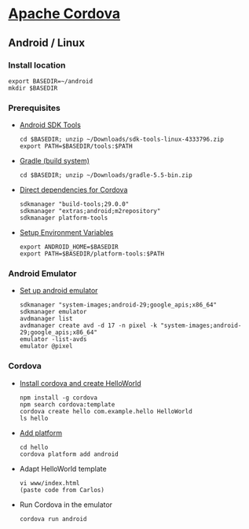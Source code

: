 # [Apache Cordova](https://cordova.apache.org/)

## Android / Linux

### Install location
  ```
  export BASEDIR=~/android
  mkdir $BASEDIR
  ```

### Prerequisites 

- [Android SDK Tools](https://developer.android.com/studio/index.html)
  ```
  cd $BASEDIR; unzip ~/Downloads/sdk-tools-linux-4333796.zip
  export PATH=$BASEDIR/tools:$PATH
  ```

- [Gradle (build system)](https://gradle.org/install/)
  ```
  cd $BASEDIR; unzip ~/Downloads/gradle-5.5-bin.zip
  ```

- [Direct dependencies for Cordova](https://cordova.apache.org/docs/en/latest/guide/platforms/android/index.html)
  ```
  sdkmanager "build-tools;29.0.0"
  sdkmanager "extras;android;m2repository"
  sdkmanager platform-tools
  ```
- [Setup Environment Variables](https://cordova.apache.org/docs/en/latest/guide/platforms/android/index.html#setting-environment-variables)
  ```
  export ANDROID_HOME=$BASEDIR
  export PATH=$BASEDIR/platform-tools:$PATH
  ```  

### Android Emulator

- [Set up android emulator](https://cordova.apache.org/docs/en/latest/guide/platforms/android/index.html#setting-up-an-emulator)
  ```
  sdkmanager "system-images;android-29;google_apis;x86_64"
  sdkmanager emulator
  avdmanager list
  avdmanager create avd -d 17 -n pixel -k "system-images;android-29;google_apis;x86_64"
  emulator -list-avds
  emulator @pixel
  ```

### Cordova

- [Install cordova and create HelloWorld](https://cordova.apache.org/docs/en/latest/guide/cli/index.html#create-the-app)
  ```
  npm install -g cordova
  npm search cordova:template
  cordova create hello com.example.hello HelloWorld
  ls hello
  ```
- [Add platform](https://cordova.apache.org/docs/en/latest/guide/cli/index.html#add-platforms)
  ```
  cd hello
  cordova platform add android
  ```
- Adapt HelloWorld template
  ```
  vi www/index.html
  (paste code from Carlos)
  ```
- Run Cordova in the emulator
  ```
  cordova run android
  ```
  
